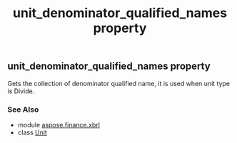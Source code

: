 ﻿---
title: unit_denominator_qualified_names property
second_title: Aspose.Finance for Python via .NET API References
description: 
type: docs
weight: 60
url: /python-net/aspose.finance.xbrl/unit/unit_denominator_qualified_names/
is_root: false
---

## unit_denominator_qualified_names property


Gets the collection of denominator qualified name, it is used when unit type is Divide.

### See Also
* module [aspose.finance.xbrl](../../)
* class [Unit](/finance/python-net/aspose.finance.xbrl/unit)
